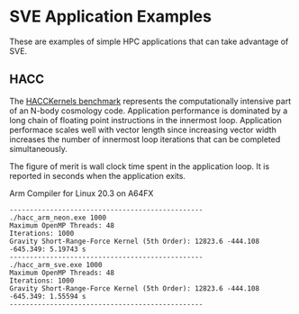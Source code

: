 # SVE Application Examples

These are examples of simple HPC applications that can take advantage of SVE.

## HACC

The [HACCKernels benchmark](https://xgitlab.cels.anl.gov/hacc/HACCKernels) represents 
the computationally intensive part of an N-body cosmology code.  Application performance
is dominated by a long chain of floating point instructions in the innermost loop.
Application performace scales well with vector length since increasing vector width
increases the number of innermost loop iterations that can be completed simultaneously.

The figure of merit is wall clock time spent in the application loop.  It is reported
in seconds when the application exits.

Arm Compiler for Linux 20.3 on A64FX
```
------------------------------------------------
./hacc_arm_neon.exe 1000
Maximum OpenMP Threads: 48
Iterations: 1000
Gravity Short-Range-Force Kernel (5th Order): 12823.6 -444.108 -645.349: 5.19743 s
------------------------------------------------
./hacc_arm_sve.exe 1000
Maximum OpenMP Threads: 48
Iterations: 1000
Gravity Short-Range-Force Kernel (5th Order): 12823.6 -444.108 -645.349: 1.55594 s
------------------------------------------------
```
